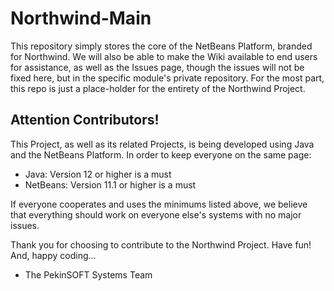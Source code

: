 # Northwind-Main
This repository simply stores the core of the NetBeans Platform, branded for Northwind. We will also be able to make the Wiki available to end users for assistance, as well as the Issues page, though the issues will not be fixed here, but in the specific module's private repository. For the most part, this repo is just a place-holder for the entirety of the Northwind Project.

## Attention Contributors!
This Project, as well as its related Projects, is being developed using Java and the NetBeans Platform. In order to keep everyone on the same page:
- Java: Version 12 or higher is a must
- NetBeans: Version 11.1 or higher is a must

If everyone cooperates and uses the minimums listed above, we believe that everything should work on everyone else's systems with no major issues.

Thank you for choosing to contribute to the Northwind Project. Have fun! And, happy coding...

- The PekinSOFT Systems Team
